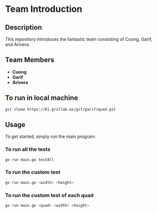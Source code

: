 # Team Introduction

## Description
This repository introduces the fantastic team consisting of Cuong, Garif, and Arivera.

## Team Members
- **Cuong**
- **Garif**
- **Arivera**

## To run in local machine
```bash
git clone https://01.gritlab.ax/git/garif/quad.git
```

## Usage
To get started, simply run the main program:

### To run all the tests
```bash
go run main.go testAll
```

### To run the custom test
```bash
go run main.go <width> <height>
```

### To run the custom test of each quad
```bash
go run main.go <quad> <width> <height>
```